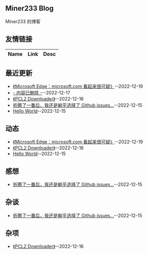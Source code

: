 ## Miner233 Blog
Miner233 的博客
## 友情链接
| Name | Link | Desc | 
 | ---- | ---- | ---- |
## 最近更新
- [《Microsoft Edge：microsoft.com 看起来很可疑》](https://github.com/miner233/blog/issues/6)--2022-12-19
- [- 内容已删除 -](https://github.com/miner233/blog/issues/5)--2022-12-17
- [《PCL2 Downloader》](https://github.com/miner233/blog/issues/4)--2022-12-16
- [折腾了一番后，我还是躺平选择了 Github issues...](https://github.com/miner233/blog/issues/2)--2022-12-15
- [Hello World](https://github.com/miner233/blog/issues/1)--2022-12-15
## 动态
- [《Microsoft Edge：microsoft.com 看起来很可疑》](https://github.com/miner233/blog/issues/6)--2022-12-19
- [《PCL2 Downloader》](https://github.com/miner233/blog/issues/4)--2022-12-16
- [Hello World](https://github.com/miner233/blog/issues/1)--2022-12-15
## 感想
- [折腾了一番后，我还是躺平选择了 Github issues...](https://github.com/miner233/blog/issues/2)--2022-12-15
## 杂谈
- [折腾了一番后，我还是躺平选择了 Github issues...](https://github.com/miner233/blog/issues/2)--2022-12-15
## 杂项
- [《PCL2 Downloader》](https://github.com/miner233/blog/issues/4)--2022-12-16
